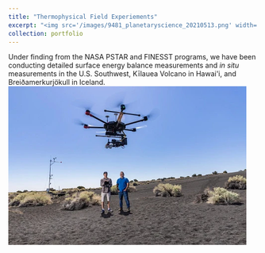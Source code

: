 ```yaml
---
title: "Thermophysical Field Experiements"
excerpt: "<img src='/images/9481_planetaryscience_20210513.png' width='450'/>"
collection: portfolio
---
```

Under finding from the NASA PSTAR and FINESST programs, we have been conducting detailed surface energy balance measurements and _in situ_ measurements in the U.S. Southwest, Kīlauea Volcano in Hawai'i, and Breiðamerkurjökull in Iceland. <br/><img src='/images/9481_planetaryscience_20210513.png'>
